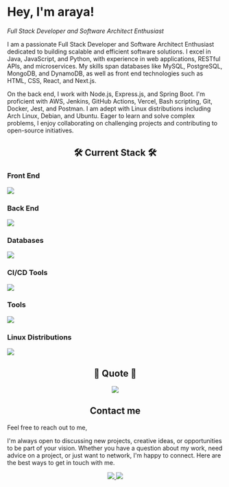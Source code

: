 # Hey, I'm araya!
*Full Stack Developer and Software Architect Enthusiast*

<p align="left">
I am a passionate Full Stack Developer and Software Architect Enthusiast dedicated to building scalable and efficient software solutions. I excel in Java, JavaScript, and Python, with experience in web applications, RESTful APIs, and microservices. My skills span databases like MySQL, PostgreSQL, MongoDB, and DynamoDB, as well as front end technologies such as HTML, CSS, React, and Next.js. 

On the back end, I work with Node.js, Express.js, and Spring Boot. I'm proficient with AWS, Jenkins, GitHub Actions, Vercel, Bash scripting, Git, Docker, Jest, and Postman. I am adept with Linux distributions including Arch Linux, Debian, and Ubuntu. Eager to learn and solve complex problems, I enjoy collaborating on challenging projects and contributing to open-source initiatives.
</p>

<h2 align="center">🛠️ Current Stack 🛠️</h2>

<!-- Front End Section-->
<h3 align="left">Front End</h3>
<p align="left">
    <img src="https://skillicons.dev/icons?i=html,css,ts,tailwind,react,next" />
</p>

<!-- Back End Section-->
<h3 align="left">Back End</h3>
<p align="left">
    <img src="https://skillicons.dev/icons?i=java,nodejs,py" />
</p>

<!-- Databases Section-->
<h3 align="left">Databases</h3>
<p align="left">
    <img src="https://skillicons.dev/icons?i=mysql,postgresql,dynamodb,mongo" />
</p>

<!-- CI/CD End Section-->
<h3 align="left">CI/CD Tools</h3>
<p align="left">
    <img src="https://skillicons.dev/icons?i=aws,jenkins,githubactions,vercel" />
</p>

<!-- Tools End Section-->
<h3 align="left">Tools</h3>
<p align="left">
    <img src="https://skillicons.dev/icons?i=bash,git,docker,prisma,jest,postman" />
</p>

<!-- Linux Distributions Section-->
<h3 align="left">Linux Distributions</h3>
<p align="left">
    <img src="https://skillicons.dev/icons?i=arch,debian,ubuntu" />
</p>

<h2 align="center">🌟 Quote 🌟</h2>
<p align="center">
    <img src="https://quotes-github-readme.vercel.app/api?type=vertical&border=true&theme=tokyonight&quote=Non%20est%20ad%20astra%20mollis%20e%20terris%20via&author=Seneca)">
</p>

<h2 align="center">Contact me</h2>
<p align="left">
Feel free to reach out to me,

I'm always open to discussing new projects, creative ideas, or opportunities to be part of your vision. Whether you have a question about my work, need advice on a project, or just want to network, I'm happy to connect. Here are the best ways to get in touch with me.
</p>

<p align="center">
    <a href="mailto:daniel.araya.roman@est.una.ac.cr">
        <img src="https://skillicons.dev/icons?i=gmail" />
    </a>
    <a href="https://github.com/arayaroma">
        <img src="https://skillicons.dev/icons?i=github" />
    </a>
</p>
<br/>